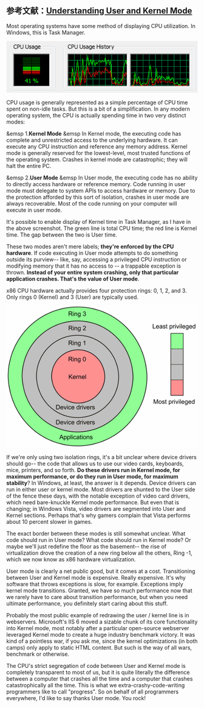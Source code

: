 ## 参考文献：[Understanding User and Kernel Mode](https://blog.codinghorror.com/understanding-user-and-kernel-mode/)

Most operating systems have some method of displaying CPU utilization. In Windows, this is Task Manager.

![](/assets/lin021_001.png)

CPU usage is generally represented as a simple percentage of CPU time spent on non-idle tasks. But this is a bit of a simplification. In any modern operating system, the CPU is actually spending time in two very distinct modes:

&emsp 1.**Kernel Mode**
&emsp In Kernel mode, the executing code has complete and unrestricted access to the underlying hardware. It can execute any CPU instruction and reference any memory address. Kernel mode is generally reserved for the lowest-level, most trusted functions of the operating system. Crashes in kernel mode are catastrophic; they will halt the entire PC.

&emsp 2.**User Mode**
&emsp In User mode, the executing code has no ability to directly access hardware or reference memory. Code running in user mode must delegate to system APIs to access hardware or memory. Due to the protection afforded by this sort of isolation, crashes in user mode are always recoverable. Most of the code running on your computer will execute in user mode.

It's possible to enable display of Kernel time in Task Manager, as I have in the above screenshot. The green line is total CPU time; the red line is Kernel time. The gap between the two is User time.

These two modes aren't mere labels; **they're enforced by the CPU hardware**. If code executing in User mode attempts to do something outside its purview-- like, say, accessing a privileged CPU instruction or modifying memory that it has no access to -- a trappable exception is thrown. **Instead of your entire system crashing, only that particular application crashes. That's the value of User mode**.

x86 CPU hardware actually provides four protection rings: 0, 1, 2, and 3. Only rings 0 (Kernel) and 3 (User) are typically used.

![](/assets/lin020_001.png)

If we're only using two isolation rings, it's a bit unclear where device drivers should go-- the code that allows us to use our video cards, keyboards, mice, printers, and so forth. **Do these drivers run in Kernel mode, for maximum performance, or do they run in User mode, for maximum stability**? In Windows, at least, the answer is it depends. Device drivers can run in either user or kernel mode. Most drivers are shunted to the User side of the fence these days, with the notable exception of video card drivers, which need bare-knuckle Kernel mode performance. But even that is changing; in Windows Vista, video drivers are segmented into User and Kernel sections. Perhaps that's why gamers complain that Vista performs about 10 percent slower in games.

The exact border between these modes is still somewhat unclear. What code should run in User mode? What code should run in Kernel mode? Or maybe we'll just redefine the floor as the basement-- the rise of virtualization drove the creation of a new ring below all the others, Ring -1, which we now know as x86 hardware virtualization.

User mode is clearly a net public good, but it comes at a cost. Transitioning between User and Kernel mode is expensive. Really expensive. It's why software that throws exceptions is slow, for example. Exceptions imply kernel mode transitions. Granted, we have so much performance now that we rarely have to care about transition performance, but when you need ultimate performance, you definitely start caring about this stuff.

Probably the most public example of redrawing the user / kernel line is in webservers. Microsoft's IIS 6 moved a sizable chunk of its core functionality into Kernel mode, most notably after a particular open-source webserver leveraged Kernel mode to create a huge industry benchmark victory. It was kind of a pointless war, if you ask me, since the kernel optimizations (in both camps) only apply to static HTML content. But such is the way of all wars, benchmark or otherwise.

The CPU's strict segregation of code between User and Kernel mode is completely transparent to most of us, but it is quite literally the difference between a computer that crashes all the time and a computer that crashes catastrophically all the time. This is what we extra-crashy-code-writing programmers like to call "progress". So on behalf of all programmers everywhere, I'd like to say thanks User mode. You rock!